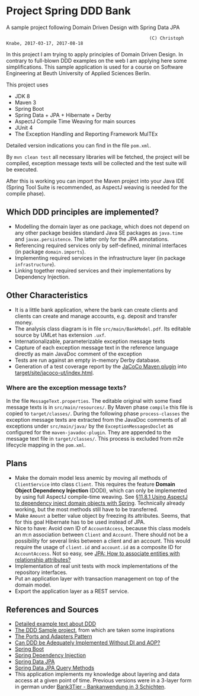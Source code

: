 Project Spring DDD Bank
=======================
A sample project following Domain Driven Design with Spring Data JPA

                                                          (C) Christoph Knabe, 2017-03-17, 2017-08-18

In this project I am trying to apply principles of Domain Driven Design.
In contrary to full-blown DDD examples on the web I am applying here some simplifications.
This sample application is used for a course on Software Engineering at Beuth University of Applied Sciences Berlin.

This project uses

- JDK 8
- Maven 3
- Spring Boot
- Spring Data + JPA + Hibernate + Derby
- AspectJ Compile Time Weaving for main sources
- JUnit 4
- The Exception Handling and Reporting Framework MulTEx

Detailed version indications you can find in the file `pom.xml`.

By  `mvn clean test`   all necessary libraries will be fetched, the project will be compiled, exception message texts will be collected and the test suite will be executed.

After this is working you can import the Maven project into your Java IDE 
(Spring Tool Suite is recommended, as AspectJ weaving is needed for the compile phase).

## Which DDD principles are implemented?
- Modelling the domain layer as one package, which does not depend on any other package besides standard Java SE packages as `java.time` and `javax.persistence`. The latter only for the JPA annotations.
- Referencing required services only by self-defined, minimal interfaces (in package `domain.imports`).
- Implementing required services in the infrastructure layer (in package `infrastructure`).
- Linking together required services and their implementations by Dependency Injection.

## Other Characteristics
- It is a little bank application, where the bank can create clients and clients can create and manage accounts, e.g. deposit and transfer money.
- The analysis class diagram is in file `src/main/BankModel.pdf`. Its editable source by UMLet has extension `.uxf`.
- Internationalizable, parameterizable exception message texts
- Capture of each exception message text in the reference language directly as main JavaDoc comment of the exception
- Tests are run against an empty in-memory Derby database.
- Generation of a test coverage report by the [JaCoCo Maven plugin](http://www.eclemma.org/jacoco/trunk/doc/maven.html) into [target/site/jacoco-ut/index.html](file:target/site/jacoco-ut/index.html).

### Where are the exception message texts?
In the file `MessageText.properties`. The editable original with some fixed message texts is in `src/main/resources/`.
By Maven phase `compile` this file is copied to `target/classes/`.
During the following phase `process-classes` the exception message texts are extracted from the JavaDoc comments of all exceptions under `src/main/java/`
by the  `ExceptionMessagesDoclet`  as configured for the `maven-javadoc-plugin`. They are appended to the message text file in `target/classes/`.
This process is excluded from m2e lifecycle mapping in the `pom.xml`.


## Plans

- Make the domain model less anemic by moving all methods of `ClientService` into class `Client`. 
  This requires the feature **Domain Object Dependency Injection** (DODI), which can only be implemented by using full AspectJ compile-time weaving. 
  See [§11.8.1 Using AspectJ to dependency inject domain objects with Spring](http://docs.spring.io/spring/docs/4.3.x/spring-framework-reference/html/aop.html#aop-atconfigurable). 
  Technically already working, but the most methods still have to be transferred.
- Make `Amount` a better value object by freezing its attributes. Seems, that for this goal Hibernate has to be used instead of JPA.
- Nice to have: Avoid own ID of `AccountAccess`, because this class models an m:n association between `Client` and `Account`. 
  There should not be a possibility for several links between a client and an account.
  This would require the usage of `client.id` and `account.id` as a composite ID for `AccountAccess`.
  Not so easy, see [JPA: How to associate entities with relationship attributes?](http://stackoverflow.com/questions/18739334/jpa-how-to-associate-entities-with-relationship-attributes)
- Implementation of real unit tests with mock implementations of the repository interfaces.
- Put an application layer with transaction management on top of the domain model.
- Export the application layer as a REST service.

## References and Sources
- [Detailed example text about DDD](https://www.mirkosertic.de/blog/2013/04/domain-driven-design-example/)
- [The DDD Sample project](https://github.com/citerus/dddsample-core), from which are taken some inspirations
- [The Ports and Adapters Pattern](http://alistair.cockburn.us/Hexagonal+architecture)
- [Can DDD be Adequately Implemented Without DI and AOP?](https://www.infoq.com/news/2008/02/ddd-di-aop)
- [Spring Boot](https://spring.io/guides/gs/spring-boot/)
- [Spring Dependency Injection](http://projects.spring.io/spring-framework/)
- [Spring Data JPA](https://spring.io/guides/gs/accessing-data-jpa/)
- [Spring Data JPA Query Methods](http://docs.spring.io/spring-data/jpa/docs/current/reference/html/#jpa.query-methods)
- This application implements my knowledge about layering and data access at a given point of time. Previous versions were in a 3-layer form in german under [Bank3Tier - Bankanwendung in 3 Schichten](http://public.beuth-hochschule.de/~knabe/java/bank3tier/).
